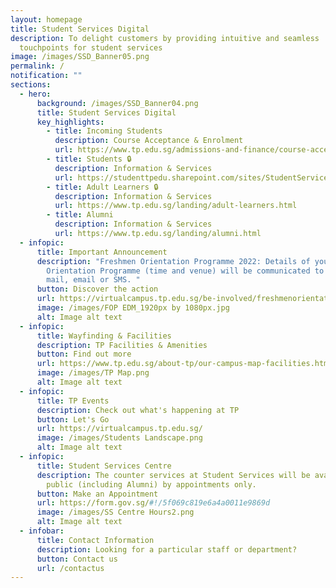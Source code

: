 ```yaml
---
layout: homepage
title: Student Services Digital
description: To delight customers by providing intuitive and seamless
  touchpoints for student services
image: /images/SSD_Banner05.png
permalink: /
notification: ""
sections:
  - hero:
      background: /images/SSD_Banner04.png
      title: Student Services Digital
      key_highlights:
        - title: Incoming Students
          description: Course Acceptance & Enrolment
          url: https://www.tp.edu.sg/admissions-and-finance/course-acceptance-enrolment.html
        - title: Students 🔒
          description: Information & Services
          url: https://studenttpedu.sharepoint.com/sites/StudentServicesDigital
        - title: Adult Learners 🔒
          description: Information & Services
          url: https://www.tp.edu.sg/landing/adult-learners.html
        - title: Alumni
          description: Information & Services
          url: https://www.tp.edu.sg/landing/alumni.html
  - infopic:
      title: Important Announcement
      description: "Freshmen Orientation Programme 2022: Details of your Freshmen
        Orientation Programme (time and venue) will be communicated to you via
        mail, email or SMS. "
      button: Discover the action
      url: https://virtualcampus.tp.edu.sg/be-involved/freshmenorientation/
      image: /images/FOP EDM_1920px by 1080px.jpg
      alt: Image alt text
  - infopic:
      title: Wayfinding & Facilities
      description: TP Facilities & Amenities
      button: Find out more
      url: https://www.tp.edu.sg/about-tp/our-campus-map-facilities.html
      image: /images/TP Map.png
      alt: Image alt text
  - infopic:
      title: TP Events
      description: Check out what's happening at TP
      button: Let's Go
      url: https://virtualcampus.tp.edu.sg/
      image: /images/Students Landscape.png
      alt: Image alt text
  - infopic:
      title: Student Services Centre
      description: The counter services at Student Services will be available to
        public (including Alumni) by appointments only.
      button: Make an Appointment
      url: https://form.gov.sg/#!/5f069c819e6a4a0011e9869d
      image: /images/SS Centre Hours2.png
      alt: Image alt text
  - infobar:
      title: Contact Information
      description: Looking for a particular staff or department?
      button: Contact us
      url: /contactus
---
```

